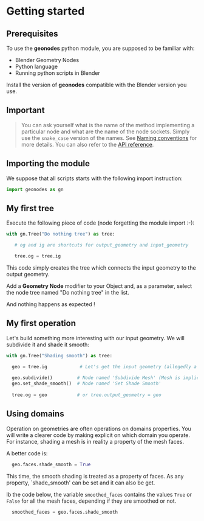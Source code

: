 # Getting started

## Prerequisites

To use the **geonodes** python module, you are supposed to be familiar with:
- Blender Geometry Nodes
- Python language
- Running python scripts in Blender

Install the version of **geonodes** compatible with the Blender version you use.

## Important

> You can ask yourself what is the name of the method implementing a particular node and what are the name of the node sockets.
> Simply use the `snake_case` version of the names. See [Naming conventions](naming.md) for more details.
> You can also refer to the [API reference](https://al1brn.github.io/geonodes/).

## Importing the module

We suppose that all scripts starts with the following import instruction:

``` python
import geonodes as gn
``` 

## My first tree

Execute the following piece of code (node forgetting the module import :-):

``` python
with gn.Tree("Do nothing tree") as tree:

   # og and ig are shortcuts for output_geometry and input_geometry

   tree.og = tree.ig
```

This code simply creates the tree which connects the input geometry to the output geometry.

Add a **Geometry Node** modifier to your Object and, as a parameter, select the node tree named "Do nothing tree" in the list.

And nothing happens as expected !

## My first operation

Let's build something more interesting with our input geometry. We will subdivide it and shade it smooth:

``` python
with gn.Tree("Shading smooth") as tree:

  geo = tree.ig            # Let's get the input geometry (allegedly a mesh)
  
  geo.subdivide()         # Node named 'Subdivide Mesh' (Mesh is implicit and is not used to build the method name)
  geo.set_shade_smooth()  # Node named 'Set Shade Smooth'
  
  tree.og = geo           # or tree.output_geometry = geo
``` 

## Using domains

Operation on geometries are often operations on domains properties. You will write a clearer code by making explicit
on which domain you operate. For instance, shading a mesh is in reality a property of the mesh faces.

A better code is:

``` python
  geo.faces.shade_smooth = True
``` 

This time, the smooth shading is treated as a property of faces. As any property, `shade_smooth' can be set and it can also be get.

Ib the code below, the variable `smoothed_faces` contains the values `True` or `False` for all the mesh faces,
depending if they are smoothed or not.

``` python
  smoothed_faces = geo.faces.shade_smooth
``` 














